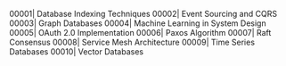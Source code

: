 00001| Database Indexing Techniques
00002| Event Sourcing and CQRS
00003| Graph Databases
00004| Machine Learning in System Design
00005| OAuth 2.0 Implementation
00006| Paxos Algorithm
00007| Raft Consensus
00008| Service Mesh Architecture
00009| Time Series Databases
00010| Vector Databases